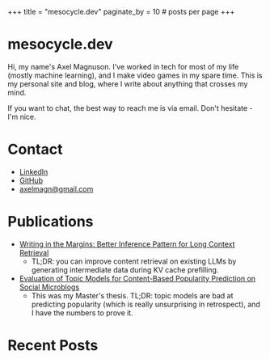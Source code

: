 +++
title = "mesocycle.dev"
paginate_by = 10 # posts per page
+++

# mesocycle.dev

Hi, my name's Axel Magnuson.  I've worked in tech for most of my life (mostly
machine learning), and I make video games in my spare time. This is my personal
site and blog, where I write about anything that crosses my mind.

If you want to chat, the best way to reach me is via email. Don't hesitate -
I'm nice.

# Contact

- [LinkedIn](https://www.linkedin.com/in/axel-magnuson-16286028/)
- [GitHub](https://github.com/axelmagn/)
- [axelmagn@gmail.com](mailto:Axel%20Magnuson<axelmagn@gmail.com>)

# Publications

- [Writing in the Margins: Better Inference Pattern for Long Context
  Retrieval](https://arxiv.org/abs/2408.14906)
  - TL;DR: you can improve content retrieval on existing  LLMs by generating
    intermediate data during KV cache prefilling.
- [Evaluation of Topic Models for Content-Based Popularity Prediction on Social
  Microblogs](https://scholarworks.boisestate.edu/td/1080/)
  - This was my Master's thesis.  TL;DR: topic models are bad at predicting
    popularity (which is really unsurprising in retrospect), and I have the
    numbers to prove it.

# Recent Posts
